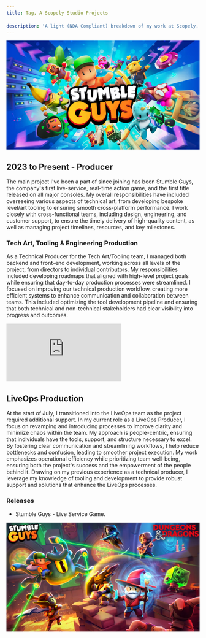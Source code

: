 ```yaml
---
title: Tag, A Scopely Studio Projects

description: 'A light (NDA Compliant) breakdown of my work at Scopely.'
---
```

![StumbleGuys](./StumbleGuys1.png)

## 2023 to Present - Producer

The main project I've been a part of since joining has been Stumble Guys, the company's first live-service, real-time action game, and the first title released on all major consoles. My overall responsibilities have included overseeing various aspects of technical art, from developing bespoke level/art tooling to ensuring smooth cross-platform performance. I work closely with cross-functional teams, including design, engineering, and customer support, to ensure the timely delivery of high-quality content, as well as managing project timelines, resources, and key milestones.

### Tech Art, Tooling & Engineering Production

As a Technical Producer for the Tech Art/Tooling team, I managed both backend and front-end development, working across all levels of the project, from directors to individual contributors. My responsibilities included developing roadmaps that aligned with high-level project goals while ensuring that day-to-day production processes were streamlined. I focused on improving our technical production workflow, creating more efficient systems to enhance communication and collaboration between teams. This included optimizing the tool development pipeline and ensuring that both technical and non-technical stakeholders had clear visibility into progress and outcomes.

 <div class="auto-resizable-iframe">
   <div>
    <iframe frameborder="0" allowfullscreen="" src="https://www.youtube.com/embed/cWjgNxn243Q?si=vH66Ihp_R7QMY1Rw?autoplay=1&mute=1" title="StumbleGuysTrailer" allow="accelerometer; autoplay; clipboard-write; encrypted-media; gyroscope; picture-in-picture" ></iframe>
  </div>
</div>

## LiveOps Production

At the start of July, I transitioned into the LiveOps team as the project required additional support. In my current role as a LiveOps Producer, I focus on revamping and introducing processes to improve clarity and minimize chaos within the team. My approach is people-centric, ensuring that individuals have the tools, support, and structure necessary to excel. By fostering clear communication and streamlining workflows, I help reduce bottlenecks and confusion, leading to smoother project execution. My work emphasizes operational efficiency while prioritizing team well-being, ensuring both the project's success and the empowerment of the people behind it. Drawing on my previous experience as a technical producer, I leverage my knowledge of tooling and development to provide robust support and solutions that enhance the LiveOps processes.

### Releases 
- Stumble Guys - Live Service Game.

![StumbleGuysIP](./StumbleGuys_DungeonsandDragons.png)
